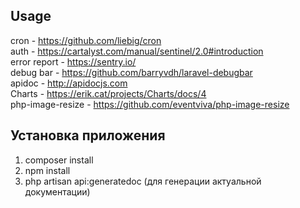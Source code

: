 ## Usage
cron - https://github.com/liebig/cron
<br/>
auth - https://cartalyst.com/manual/sentinel/2.0#introduction
<br/>
error report - https://sentry.io/
<br/>
debug bar  - https://github.com/barryvdh/laravel-debugbar
<br/>
apidoc - http://apidocjs.com
<br/>
Charts - https://erik.cat/projects/Charts/docs/4
<br/>
php-image-resize - https://github.com/eventviva/php-image-resize
## Установка приложения
1) composer install
2) npm install
3) php artisan api:generatedoc (для генерации актуальной документации)